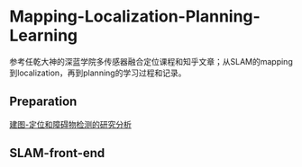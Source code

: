 # Mapping-Localization-Planning-Learning
参考任乾大神的深蓝学院多传感器融合定位课程和知乎文章；从SLAM的mapping到localization，再到planning的学习过程和记录。

## Preparation

[建图-定位和障碍物检测的研究分析](https://github.com/goldqiu/Mapping-Localization-Planning-Learning/blob/main/建图-定位和障碍物检测的研究分析.md)

## SLAM-front-end

